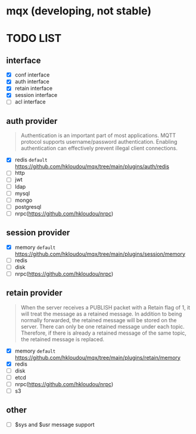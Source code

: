 # mqx (developing, not stable)

# TODO LIST
## interface
- [x] conf interface
- [x] auth interface
- [x] retain interface
- [x] session interface
- [ ] acl interface
## auth provider
> Authentication is an important part of most applications. MQTT protocol supports username/password authentication. Enabling authentication can effectively prevent illegal client connections.
- [x] redis `default` https://github.com/hkloudou/mqx/tree/main/plugins/auth/redis
- [ ] http
- [ ] jwt
- [ ] ldap
- [ ] mysql
- [ ] mongo
- [ ] postgresql
- [ ] nrpc(https://github.com/hkloudou/nrpc)
## session provider
- [x] memory `default`
https://github.com/hkloudou/mqx/tree/main/plugins/session/memory
- [ ] redis
- [ ] disk
- [ ] nrpc(https://github.com/hkloudou/nrpc)
## retain provider
> When the server receives a PUBLISH packet with a Retain flag of 1, it will treat the message as a retained message. In addition to being normally forwarded, the retained message will be stored on the server. There can only be one retained message under each topic. Therefore, if there is already a retained message of the same topic, the retained message is replaced.
- [x] memory `default`
https://github.com/hkloudou/mqx/tree/main/plugins/retain/memory
- [x] redis
- [ ] disk
- [ ] etcd
- [ ] nrpc(https://github.com/hkloudou/nrpc)
- [ ] s3
## other
- [ ] $sys and $usr message support